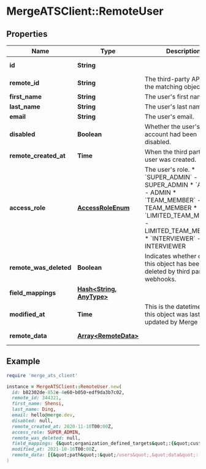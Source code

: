 # MergeATSClient::RemoteUser

## Properties

| Name | Type | Description | Notes |
| ---- | ---- | ----------- | ----- |
| **id** | **String** |  | [optional][readonly] |
| **remote_id** | **String** | The third-party API ID of the matching object. | [optional] |
| **first_name** | **String** | The user&#39;s first name. | [optional] |
| **last_name** | **String** | The user&#39;s last name. | [optional] |
| **email** | **String** | The user&#39;s email. | [optional] |
| **disabled** | **Boolean** | Whether the user&#39;s account had been disabled. | [optional] |
| **remote_created_at** | **Time** | When the third party&#39;s user was created. | [optional] |
| **access_role** | [**AccessRoleEnum**](AccessRoleEnum.md) | The user&#39;s role.  * &#x60;SUPER_ADMIN&#x60; - SUPER_ADMIN * &#x60;ADMIN&#x60; - ADMIN * &#x60;TEAM_MEMBER&#x60; - TEAM_MEMBER * &#x60;LIMITED_TEAM_MEMBER&#x60; - LIMITED_TEAM_MEMBER * &#x60;INTERVIEWER&#x60; - INTERVIEWER | [optional] |
| **remote_was_deleted** | **Boolean** | Indicates whether or not this object has been deleted by third party webhooks. | [optional][readonly] |
| **field_mappings** | [**Hash&lt;String, AnyType&gt;**](AnyType.md) |  | [optional][readonly] |
| **modified_at** | **Time** | This is the datetime that this object was last updated by Merge | [optional][readonly] |
| **remote_data** | [**Array&lt;RemoteData&gt;**](RemoteData.md) |  | [optional][readonly] |

## Example

```ruby
require 'merge_ats_client'

instance = MergeATSClient::RemoteUser.new(
  id: b82302de-852e-4e60-b050-edf9da3b7c02,
  remote_id: 344321,
  first_name: Shensi,
  last_name: Ding,
  email: hello@merge.dev,
  disabled: null,
  remote_created_at: 2020-11-10T00:00Z,
  access_role: SUPER_ADMIN,
  remote_was_deleted: null,
  field_mappings: {&quot;organization_defined_targets&quot;:{&quot;custom_key&quot;:&quot;custom_value&quot;},&quot;linked_account_defined_targets&quot;:{&quot;custom_key&quot;:&quot;custom_value&quot;}},
  modified_at: 2021-10-16T00:00Z,
  remote_data: [{&quot;path&quot;:&quot;/users&quot;,&quot;data&quot;:[&quot;Varies by platform&quot;]}]
)
```

